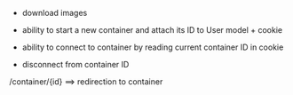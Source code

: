 - download images

- ability to start a new container and attach its ID to User model + cookie
- ability to connect to container by reading current container ID in cookie
- disconnect from container ID


/container/{id} ==> redirection to container
